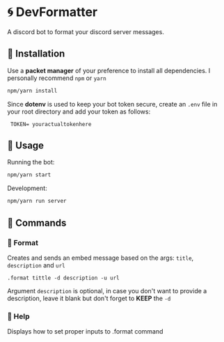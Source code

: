 # 🌀️ DevFormatter
A discord bot to format your discord server messages.
## 🔹️ Installation
Use a <strong>packet manager</strong> of your preference to install all dependencies. I personally recommend `npm` or `yarn`
```bash
npm/yarn install
```
Since <strong>dotenv</strong> is used to keep your bot token secure, create an `.env` file in your root directory and add your token as follows:

``` TOKEN= youractualtokenhere```
## 🔹️ Usage
Running the bot:
```bash
npm/yarn start
```
Development:
```bash
npm/yarn run server
```
## 🔹️ Commands
### 🔸️ Format
Creates and sends an embed message based on the args: `title`, `description` and `url`
```
.format tittle -d description -u url
```
Argument `description` is optional, in case you don't want to provide a description, leave it blank but don't forget to <strong>KEEP</strong> the `-d`
### 🔸️ Help
Displays how to set proper inputs to .format command
